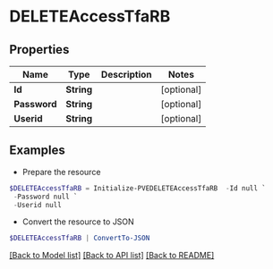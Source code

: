 # DELETEAccessTfaRB
## Properties

Name | Type | Description | Notes
------------ | ------------- | ------------- | -------------
**Id** | **String** |  | [optional] 
**Password** | **String** |  | [optional] 
**Userid** | **String** |  | [optional] 

## Examples

- Prepare the resource
```powershell
$DELETEAccessTfaRB = Initialize-PVEDELETEAccessTfaRB  -Id null `
 -Password null `
 -Userid null
```

- Convert the resource to JSON
```powershell
$DELETEAccessTfaRB | ConvertTo-JSON
```

[[Back to Model list]](../README.md#documentation-for-models) [[Back to API list]](../README.md#documentation-for-api-endpoints) [[Back to README]](../README.md)

